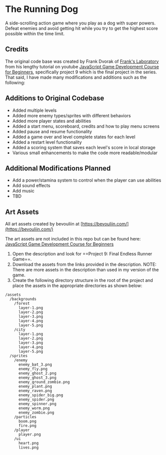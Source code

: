 # The Running Dog

A side-scrolling action game where you play as a dog with super powers. Defeat enemies and avoid getting hit while you try to get the highest score possible within the time limit.

## Credits

The original code base was created by Frank Dvorak of [Frank's Laboratory](https://www.youtube.com/@Frankslaboratory) from his lengthy tutorial on youtube [JavaScript Game Development Course for Beginners](https://www.youtube.com/watch?v=GFO_txvwK_c), specifically project 9 which is the final project in the series. That said, I have made many modifications and additions such as the following:

## Additions to Original Codebase

- Added multiple levels
- Added more enemy types/sprites with different behaviors
- Added more player states and abilities
- Added a start menu, scoreboard, credits and how to play menu screens
- Added pause and resume functionality
- Added a game over and level complete states for each level
- Added a restart level functionality
- Added a scoring system that saves each level's score in local storage
- Various small enhancements to make the code more readable/modular

## Additional Modifications Planned

- Add a power/stamina system to control when the player can use abilities
- Add sound effects
- Add music
- TBD

## Art Assets

All art assets created by bevouliin at [https://bevouliin.com/](https://bevouliin.com/)

The art assets are not included in this repo but can be found here: [JavaScript Game Development Course for Beginners](https://www.youtube.com/watch?v=GFO_txvwK_c)

1. Open the description and look for ==Project 9: Final Endless Runner Game==.
2. Download the assets from the links provided in the description.
NOTE: There are more assets in the description than used in my version of the game.
3. Create the following directory structure in the root of the project and place the assets in the appropriate directories as shown below:

```
/assets
  /backgrounds
    /forest
      layer-1.png
      layer-2.png
      layer-3.png
      layer-4.png
      layer-5.png
    /city
      layer-1.png
      layer-2.png
      layer-3.png
      layer-4.png
      layer-5.png
  /sprites
    /enemy
      enemy_bat_3.png
      enemy_fly.png
      enemy_ghost_2.png
      enemy_ghost_3.png
      enemy_ground_zombie.png
      enemy_plant.png
      enemy_raven.png
      enemy_spider_big.png
      enemy_spider.png
      enemy_spinner.png
      enemy_worm.png
      enemy_zombie.png
    /particles
      boom.png
      fire.png
    /player
      player.png
    /ui
      heart.png
      lives.png
  
```
